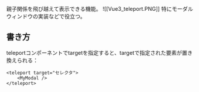 親子関係を飛び越えて表示できる機能。
![[Vue3_teleport.PNG]]
特にモーダルウィンドウの実装などで役立つ。

## 書き方
teleportコンポーネントでtargetを指定すると、targetで指定された要素が置き換えられる：
```
<teleport target="セレクタ">
	<MyModal />
</teleport>
```